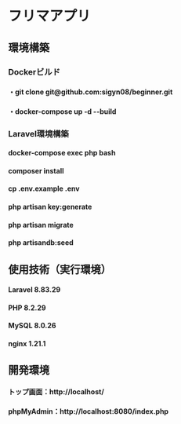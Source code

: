 # フリマアプリ
<h2>環境構築</h2>
<h3>Dockerビルド</h3>
<h4>・git clone git@github.com:sigyn08/beginner.git</h4>
<h4>・docker-compose up -d --build</h4>
<h3>Laravel環境構築</h3>
<h4>docker-compose exec php bash</h4>
<h4>composer install</h4>
<h4>cp .env.example .env</h4>
<h4>php artisan key:generate</h4>
<h4>php artisan migrate</h4>
<h4>php artisandb:seed</h4>
<h2>使用技術（実行環境）</h2>
<H4>Laravel 8.83.29</H4>
<h4>PHP 8.2.29</h4>
<h4>MySQL 8.0.26</h4>
<h4>nginx 1.21.1</h4>
<h2>開発環境</h2>
<h4>トップ画面：http://localhost/</h4>
<h4>phpMyAdmin：http://localhost:8080/index.php</h4>
